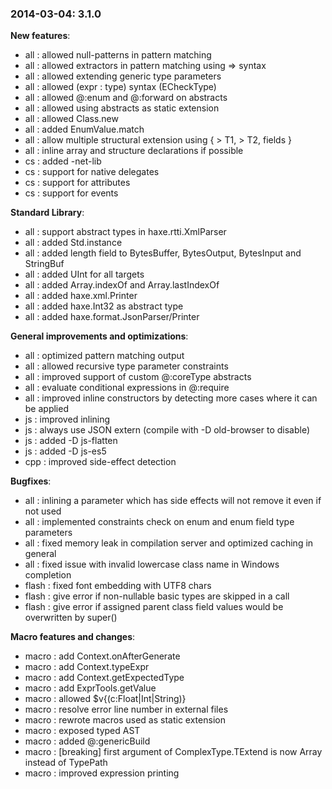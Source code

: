 ### 2014-03-04: __3.1.0__

__New features__:

* all : allowed null-patterns in pattern matching
* all : allowed extractors in pattern matching using => syntax
* all : allowed extending generic type parameters
* all : allowed (expr : type) syntax (ECheckType)
* all : allowed @:enum and @:forward on abstracts
* all : allowed using abstracts as static extension
* all : allowed Class.new
* all : added EnumValue.match
* all : allow multiple structural extension using { > T1, > T2, fields }
* all : inline array and structure declarations if possible
* cs : added -net-lib
* cs : support for native delegates
* cs : support for attributes
* cs : support for events

__Standard Library__:

* all : support abstract types in haxe.rtti.XmlParser
* all : added Std.instance
* all : added length field to BytesBuffer, BytesOutput, BytesInput and StringBuf
* all : added UInt for all targets
* all : added Array.indexOf and Array.lastIndexOf
* all : added haxe.xml.Printer
* all : added haxe.Int32 as abstract type
* all : added haxe.format.JsonParser/Printer

__General improvements and optimizations__:

* all : optimized pattern matching output
* all : allowed recursive type parameter constraints
* all : improved support of custom @:coreType abstracts
* all : evaluate conditional expressions in @:require
* all : improved inline constructors by detecting more cases where it can be applied
* js : improved inlining
* js : always use JSON extern (compile with -D old-browser to disable)
* js : added -D js-flatten
* js : added -D js-es5
* cpp : improved side-effect detection

__Bugfixes__:

* all : inlining a parameter which has side effects will not remove it even if not used
* all : implemented constraints check on enum and enum field type parameters
* all : fixed memory leak in compilation server and optimized caching in general
* all : fixed issue with invalid lowercase class name in Windows completion
* flash : fixed font embedding with UTF8 chars
* flash : give error if non-nullable basic types are skipped in a call
* flash : give error if assigned parent class field values would be overwritten by super()

__Macro features and changes__:

* macro : add Context.onAfterGenerate
* macro : add Context.typeExpr
* macro : add Context.getExpectedType
* macro : add ExprTools.getValue
* macro : allowed $v{(c:Float|Int|String)}
* macro : resolve error line number in external files
* macro : rewrote macros used as static extension
* macro : exposed typed AST
* macro : added @:genericBuild
* macro : [breaking] first argument of ComplexType.TExtend is now Array<TypePath> instead of TypePath
* macro : improved expression printing